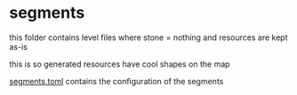 # segments

this folder contains level files where stone = nothing and resources are kept as-is

this is so generated resources have cool shapes on the map

[segments.toml](./segments.toml) contains the configuration of the segments
